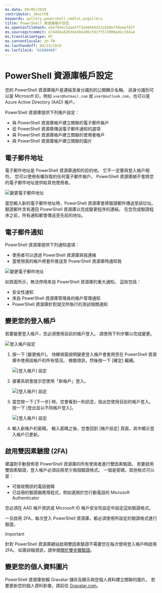 ```yaml
---
ms.date: 09/05/2018
contributor: JKeithB
keywords: gallery,powershell,cmdlet,psgallery
title: PowerShell 資源庫帳戶設定
ms.openlocfilehash: ebe784ec5aae5ff3a4d444d12a168ef38aaef65f
ms.sourcegitcommit: e7445ba8203da304286c591ff513900ad1c244a4
ms.translationtype: HT
ms.contentlocale: zh-TW
ms.lasthandoff: 04/23/2019
ms.locfileid: "62084440"
---
```

# <a name="powershell-gallery-account-settings"></a>PowerShell 資源庫帳戶設定

您的 PowerShell 資源庫帳戶是連結至身分識別的公開顯示名稱。 該身分識別可以是 Microsoft ID，例如 `user@hotmail.com` 或 `user@outlook.com`，也可以是 Azure Active Directory (AAD) 帳戶。

PowerShell 資源庫提供下列帳戶設定：

- 與 PowerShell 資源庫帳戶建立關聯的電子郵件帳戶
- 從 PowerShell 資源庫傳送電子郵件通知的選項
- 與 PowerShell 資源庫帳戶建立關聯的使用者帳戶
- 與 PowerShell 資源庫帳戶建立關聯的圖片

## <a name="email-address"></a>電子郵件地址

電子郵件地址是 PowerShell 資源庫通知的目的地。 它不一定要與登入帳戶相符。 您可以使用有權存取的任何電子郵件帳戶。 PowerShell 資源庫絕不會將您的電子郵件地址提供給其他使用者。

![變更電子郵件地址](../../Images/PSGallery_AcccountEmailAddress.png)

當您輸入新的電子郵件地址時，PowerShell 資源庫會將驗證郵件傳送至該位址。 驗證郵件含有連回 PowerShell 資源庫以完成變更程序的連結。 在您完成驗證程序之前，所有通知都會傳送至先前的地址。

## <a name="email-notifications"></a>電子郵件通知

PowerShell 資源庫提供下列通知選項：

- 使用者可以透過 PowerShell 資源庫與我連絡
- 當使用我的帳戶將套件推送至 PowerShell 資源庫時通知我

![變更電子郵件地址](../../Images/PSGallery_AccountEmailOptions.png)

如頁面所示，無法停用來自 PowerShell 資源庫的重大通知。
這些包括：

- 安全性通知
- 來自 PowerShell 資源庫管理員的帳戶管理通知
- PowerShell 資源庫針對提交所執行的測試相關通知

## <a name="change-your-login-account"></a>變更您的登入帳戶

若要變更登入帳戶，您必須使用目前的帳戶登入。 請使用下列步驟以完成變更。

![登入帳戶設定](../../Images/PSGallery_LoginAccountSettings.png)

1. 按一下 [變更帳戶]。 快顯視窗說明變更登入帳戶會套用至在 PowerShell 資源庫中使用該帳戶的所有情況。 檢閱資訊，然後按一下 [確定] 繼續。

   ![[登入帳戶] 設定](../../Images/PSGallery_LoginAccountChange-1.png)

2. 接著系統會提示您使用「新帳戶」登入。

   ![[登入帳戶] 設定](../../Images/PSGallery_LoginAccountChange-2.png)

3. 當您按一下 [下一步] 時，您會看到一則訊息，指出您使用目前的帳戶登入。
   按一下 [登出並以不同帳戶登入]。

   ![[登入帳戶] 設定](../../Images/PSGallery_LoginAccountChange-3.png)

4. 輸入新帳戶的密碼。 輸入密碼之後，您會回到 [帳戶設定] 頁面，其中顯示登入帳戶已更新。


## <a name="enable-two-factor-authentication-2fa"></a>啟用雙因素驗證 (2FA)

建議對手動發佈至 PowerShell 資源庫的所有使用者進行雙因素驗證。 若要啟用雙因素驗證，登入帳戶必須註冊至少兩個驗證格式。 一個是密碼，其他格式可以是：

- 可接收簡訊的電話號碼
- 已註冊的驗證器應用程式，例如適用於您行動電話的 Microsoft Authenticator

您必須在 AAD 帳戶資訊或 Microsoft ID 帳戶安全性設定中設定這些驗證格式。

一旦啟用 2FA，每次登入 PowerShell 資源庫，都必須使用所設定的驗證格式進行驗證。

> [!IMPORTANT]
> 針對 PowerShell 資源庫網站啟用雙因素驗證不需要您在每次使用登入帳戶時啟用 2FA。 如需詳細資訊，請參閱[關於雙步驟驗證](https://support.microsoft.com/help/12408/microsoft-account-about-two-step-verification)。

## <a name="change-your-profile-picture"></a>變更您的個人資料圖片

PowerShell 資源庫依賴 Gravatar 儲存及顯示與您個人資料建立關聯的圖片。 若要更新您的個人資料影像，請前往 [Gravatar.com](http://www.gravatar.com/)。

